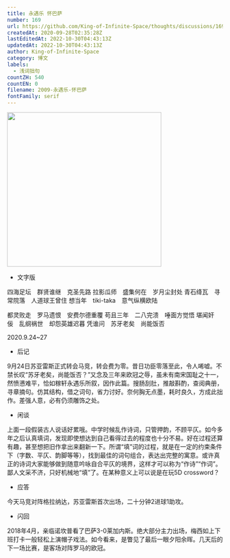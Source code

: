 ```yaml
---
title: 永遇乐 怀巴萨
number: 169
url: https://github.com/King-of-Infinite-Space/thoughts/discussions/169
createdAt: 2020-09-28T02:35:28Z
lastEditedAt: 2022-10-30T04:43:13Z
updatedAt: 2022-10-30T04:43:13Z
author: King-of-Infinite-Space
category: 博文
labels:
  - 浅词拙句
countZH: 540
countEN: 0
filename: 2009-永遇乐-怀巴萨
fontFamily: serif
---
```


<img src='https://user-images.githubusercontent.com/27502578/94377191-6532a880-00ed-11eb-9728-4ee6329f5f9a.png' width=360>

- 文字版

四海足坛 群贤谁继 克圣先路
拉影瓜师 盛集何在 岁月尘封处
青石绛瓦 寻常院落 人道球王曾住
想当年 tiki-taka 意气纵横欧陆

都灵败走 罗马遗恨 安费尔德重覆
苟且三年 二八完溃 唾面方觉悟
堪闻奸佞 乱纲祸世 却怨英雄迟暮
凭谁问 苏牙老矣 尚能饭否

2020.9.24~27

- 后记

9月24日苏亚雷斯正式转会马竞，转会费为零。昔日功臣零落至此，令人唏嘘。不禁长叹“苏牙老矣，尚能饭否？”又念及三年来欧冠之辱，虽未有南宋国耻之十一，然愤懑难平，恰如稼轩永遇乐所叙，因作此篇。搜肠刮肚，推敲斟酌，查阅典册，寻章摘句。仿其结构，借之词句，省力讨好。奈何胸无点墨，耗时良久，方成此拙作。差强人意，必有仍须雕饰之处。

- 闲谈

上面一段假装古人说话好累哦。中学时候乱作诗词，只管押韵，不顾平仄。如今多年之后认真填词，发现即使想达到自己看得过去的程度也十分不易。好在过程还算有趣，甚至想把旧作拿出来翻新一下。所谓“填”词的过程，就是在一定的约束条件下（字数、平仄、韵脚等等），找到最佳的词句组合，表达出完整的寓意。或许真正的诗词大家能够做到随意吟咏自合平仄的境界，这样才可以称为“作诗”“作词”。鄙人文采不济，只好机械地“填”了。在某种意义上可以说是在玩5D crossword？

- 应答

今天马竞对阵格拉纳达，苏亚雷斯首次出场，二十分钟2进球1助攻。

- 闪回

2018年4月，亲临诺坎普看了巴萨3-0莱加内斯。绝大部分主力出场，梅西如上下班打卡一般轻松上演帽子戏法。如今看来，是瞥见了最后一眼夕阳余晖。几天后的下一场比赛，是客场对阵罗马的欧冠。
<img src='https://count.lnfinite.space/post/20.svg?plus=1' width='0' height='0' />